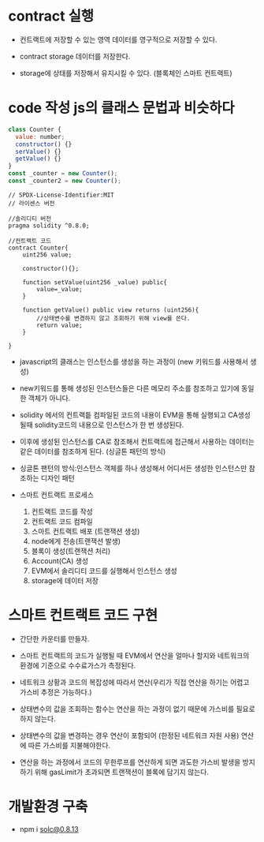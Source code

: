 # contract 실행

- 컨트랙트에 저장할 수 있는 영역 데이터를 영구적으로 저장할 수 있다.

- contract storage 데이터를 저장한다.

- storage에 상태를 저장해서 유지시킬 수 있다. (블록체인 스마트 컨트랙트)

# code 작성 js의 클래스 문법과 비슷하다

```javascript
class Counter {
  value: number;
  constructor() {}
  serValue() {}
  getValue() {}
}
const _counter = new Counter();
const _counter2 = new Counter();
```

```solidity
// SPDX-License-Identifier:MIT
// 라이센스 버전

//솔리디티 버전
pragma solidity ^0.8.0;

//컨트랙트 코드
contract Counter{
    uint256 value;

    constructor(){};

    function setValue(uint256 _value) public{
        value=_value;
    }

    function getValue() public view returns (uint256){
        //상태변수를 변경하지 않고 조회하기 위해 view를 쓴다.
        return value;
    }

}
```

- javascript의 클래스는 인스턴스를 생성을 하는 과정이 (new 키워드를 사용해서 생성)

- new키워드를 통해 생성된 인스턴스들은 다른 메모리 주소를 참조하고 있기에 동일한 객체가 아니다.

- solidity 에서의 컨트랙틑 컴파일된 코드의 내용이 EVM을 통해 실행되고 CA생성될때 solidity코드의 내용으로 인스턴스가 한 번 생성된다.

- 이후에 생성된 인스턴스를 CA로 참조해서 컨트랙트에 접근해서 사용하는 데이터는 같은 데이터를 참조하게 된다. (싱글톤 패턴의 방식)

- 싱글톤 팬턴의 방식:인스턴스 객체를 하나 생성해서 어디서든 생성한 인스턴스만 참조하는 디자인 패턴

- 스마트 컨트랙트 프로세스
  1. 컨트랙트 코드를 작성
  2. 컨트랙트 코드 컴파일
  3. 스마트 컨트랙트 배포 (트랜잭션 생성)
  4. node에게 전송(트랜잭션 발생)
  5. 블록이 생성(트랜잭션 처리)
  6. Account(CA) 생성
  7. EVM에서 솔리디티 코드를 실행해서 인스턴스 생성
  8. storage에 데이터 저장

# 스마트 컨트랙트 코드 구현

- 간단한 카운터를 만들자.

- 스마트 컨트랙트의 코드가 실행될 때 EVM에서 연산을 얼마나 할지와 네트워크의 환경에 기준으로 수수료가스가 측정된다.

- 네트워크 상황과 코드의 복잡성에 따라서 연산(우리가 직접 연산을 하기는 어렵고 가스비 추정은 가능하다.)
- 상태변수의 값을 조회하는 함수는 연산을 하는 과정이 없기 때문에 가스비를 필요로 하지 않는다.
- 상태변수의 값을 변경하는 경우 연산이 포함되어 (한정된 네트워크 자원 사용) 연산에 따른 가스비를 지불해야한다.
- 연산을 하는 과정에서 코드의 무한루프를 연산하게 되면 과도한 가스비 발생을 방지하기 위해 gasLimit가 초과되면 트랜잭션이 블록에 담기지 않는다.

# 개발환경 구축

- npm i solc@0.8.13

